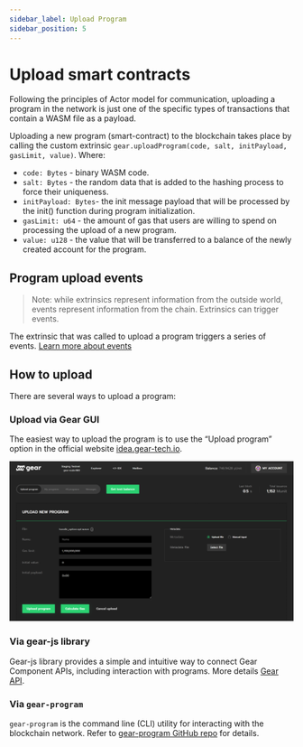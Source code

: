```yaml
---
sidebar_label: Upload Program
sidebar_position: 5
---
```


# Upload smart contracts

Following the principles of Actor model for communication, uploading a program in the network is just one of the specific types of transactions that contain a WASM file as a payload.

Uploading a new program (smart-contract) to the blockchain takes place by calling the custom extrinsic `gear.uploadProgram(code, salt, initPayload, gasLimit, value)`. 
Where:
- `code: Bytes` - binary WASM code.
- `salt: Bytes` - the random data that is added to the hashing process to force their uniqueness.
- `initPayload: Bytes`- the init message payload that will be processed by the init() function during program initialization.
- `gasLimit: u64` - the amount of gas that users are willing to spend on processing the upload of a new program.
- `value: u128` - the value that will be transferred to a balance of the newly created account for the program.

## Program upload events

> Note: while extrinsics represent information from the outside world, events represent information from the chain. Extrinsics can trigger events.

The extrinsic that was called to upload a program triggers a series of events. [Learn more about events](/docs/api/events#gear-events-types)

## How to upload

There are several ways to upload a program:

### Upload via Gear GUI

The easiest way to upload the program is to use the “Upload program” option in the official website [idea.gear-tech.io](https://idea.gear-tech.io).

![img alt](./img/idea-upload.png)

### Via gear-js library

Gear-js library provides a simple and intuitive way to connect Gear Component APIs, including interaction with programs. More details [Gear API](/docs/api/getting-started).

### Via `gear-program`

`gear-program` is the command line (CLI) utility for interacting with the blockchain network. Refer to [gear-program GitHub repo](https://github.com/gear-tech/gear-program) for details.

